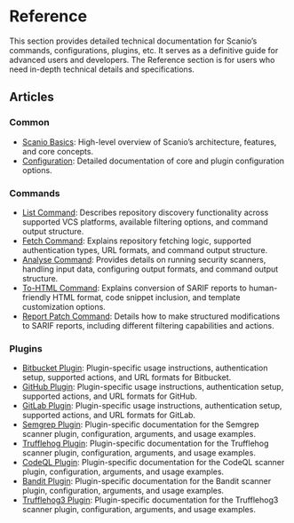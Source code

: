 # Reference

This section provides detailed technical documentation for Scanio’s commands, configurations, plugins, etc. It serves as a definitive guide for advanced users and developers. The Reference section is for users who need in-depth technical details and specifications.

## Articles
### Common
- [Scanio Basics](scanio.md): High-level overview of Scanio’s architecture, features, and core concepts.
- [Configuration](configuration.md): Detailed documentation of core and plugin configuration options.

### Commands
- [List Command](cmd-list.md): Describes repository discovery functionality across supported VCS platforms, available filtering options, and command output structure.
- [Fetch Command](cmd-fetch.md): Explains repository fetching logic, supported authentication types, URL formats, and command output structure.
- [Analyse Command](cmd-analyse.md): Provides details on running security scanners, handling input data, configuring output formats, and command output structure.
- [To-HTML Command](cmd-to-html.md): Explains conversion of SARIF reports to human-friendly HTML format, code snippet inclusion, and template customization options.
- [Report Patch Command](cmd-report-patch.md): Details how to make structured modifications to SARIF reports, including different filtering capabilities and actions.

### Plugins
- [Bitbucket Plugin](plugin-bitbucket.md): Plugin-specific usage instructions, authentication setup, supported actions, and URL formats for Bitbucket.
- [GitHub Plugin](plugin-github.md): Plugin-specific usage instructions, authentication setup, supported actions, and URL formats for GitHub.
- [GitLab Plugin](plugin-gitlab.md): Plugin-specific usage instructions, authentication setup, supported actions, and URL formats for GitLab.
- [Semgrep Plugin](plugin-semgrep.md): Plugin-specific documentation for the Semgrep scanner plugin, configuration, arguments, and usage examples.
- [Trufflehog Plugin](plugin-semgrep.md): Plugin-specific documentation for the Trufflehog scanner plugin, configuration, arguments, and usage examples.
- [CodeQL Plugin](plugin-semgrep.md): Plugin-specific documentation for the CodeQL scanner plugin, configuration, arguments, and usage examples.
- [Bandit Plugin](plugin-semgrep.md): Plugin-specific documentation for the Bandit scanner plugin, configuration, arguments, and usage examples.
- [Trufflehog3 Plugin](plugin-semgrep.md): Plugin-specific documentation for the Trufflehog3 scanner plugin, configuration, arguments, and usage examples.

